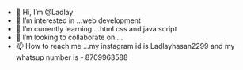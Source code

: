 - 👋 Hi, I’m @Ladlay
- 👀 I’m interested in ...web development
- 🌱 I’m currently learning ...html css and java script
- 💞️ I’m looking to collaborate on ...
- 📫 How to reach me ...my instagram id is Ladlayhasan2299
and my whatsup number is - 8709963588

<!---
Ladlay/Ladlay is a ✨ special ✨ repository because its `README.md` (this file) appears on your GitHub profile.
You can click the Preview link to take a look at your changes.
--->
